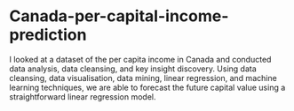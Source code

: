 # Canada-per-capital-income-prediction
I looked at a dataset of the per capita income in Canada and conducted data analysis, data cleansing, and key insight discovery. Using data cleansing, data visualisation, data mining, linear regression, and machine learning techniques, we are able to forecast the future capital value using a straightforward linear regression model.

